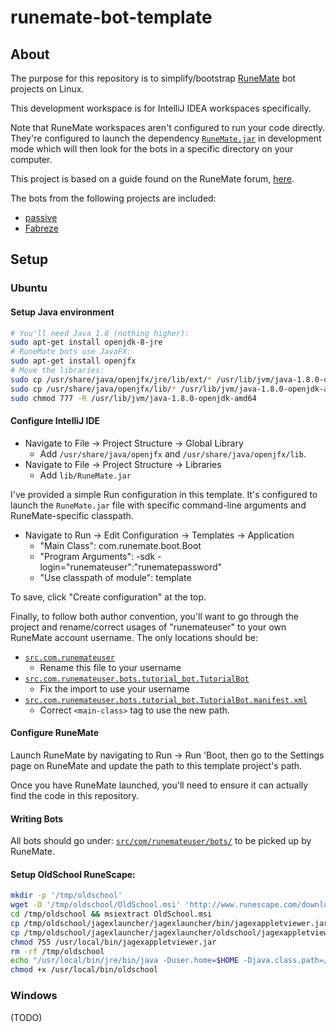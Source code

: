 # runemate-bot-template

## About

The purpose for this repository is to simplify/bootstrap [RuneMate](https://www.runemate.com/) bot projects on Linux.

This development workspace is for IntelliJ IDEA workspaces specifically.

Note that RuneMate workspaces aren't configured to run your code directly.
They're configured to launch the dependency [`RuneMate.jar`](lib/RuneMate.jar) in development mode
which will then look for the bots in a specific directory on your computer. 

This project is based on a guide found on the RuneMate forum, [here](https://www.runemate.com/community/threads/the-coding-chronicles-chapter-two-hello-world.6738/).

The bots from the following projects are included:
- [passive](https://github.com/PassiveModding/RuneMate])
- [Fabreze](https://github.com/KristofPusztai/Runemate-Bots)

## Setup

### Ubuntu

#### Setup Java environment
```bash
# You'll need Java 1.8 (nothing higher):
sudo apt-get install openjdk-8-jre
# RuneMate bots use JavaFX:
sudo apt-get install openjfx
# Move the libraries:
sudo cp /usr/share/java/openjfx/jre/lib/ext/* /usr/lib/jvm/java-1.8.0-openjdk-amd64/lib
sudo cp /usr/share/java/openjfx/lib/* /usr/lib/jvm/java-1.8.0-openjdk-amd64/lib
sudo chmod 777 -R /usr/lib/jvm/java-1.8.0-openjdk-amd64
```

#### Configure IntelliJ IDE

- Navigate to File -> Project Structure -> Global Library
  - Add `/usr/share/java/openjfx` and `/usr/share/java/openjfx/lib`.
- Navigate to File -> Project Structure -> Libraries
  - Add `lib/RuneMate.jar`

I've provided a simple Run configuration in this template.
It's configured to launch the `RuneMate.jar` file with specific command-line arguments and RuneMate-specific classpath.
- Navigate to Run -> Edit Configuration -> Templates -> Application
  - "Main Class": com.runemate.boot.Boot
  - "Program Arguments": -sdk -login="runemateuser":"runematepassword"
  - "Use classpath of module": template

To save, click "Create configuration" at the top.

Finally, to follow both author convention,
you'll want to go through the project and rename/correct usages of "runemateuser" to your own RuneMate account username.
The only locations should be:
- [`src.com.runemateuser`](src/com/runemateuser/)
  - Rename this file to your username
- [`src.com.runemateuser.bots.tutorial_bot.TutorialBot`](src/com/runemateuser/bots/tutorial_bot/TutorialBot.java)
  - Fix the import to use your username
- [`src.com.runemateuser.bots.tutorial_bot.TutorialBot.manifest.xml`](src/com/runemateuser/bots/tutorial_bot/TutorialBot.manifest.xml)
  - Correct `<main-class>` tag to use the new path.

#### Configure RuneMate

Launch RuneMate by navigating to Run -> Run 'Boot, 
then go to the Settings page on RuneMate and update the path to this template project's path.
 
Once you have RuneMate launched, you'll need to ensure it can actually find the code in this repository.

#### Writing Bots

All bots should go under: [`src/com/runemateuser/bots/`](src/com/runemateuser/bots/) to be picked up by RuneMate.

#### Setup OldSchool RuneScape:

```bash
mkdir -p '/tmp/oldschool'
wget -O '/tmp/oldschool/OldSchool.msi' 'http://www.runescape.com/downloads/oldschool.msi'
cd /tmp/oldschool && msiextract OldSchool.msi
cp /tmp/oldschool/jagexlauncher/jagexlauncher/bin/jagexappletviewer.jar /usr/local/bin/jagexappletviewer.jar
cp /tmp/oldschool/jagexlauncher/jagexlauncher/oldschool/jagexappletviewer.png /usr/local/share/jagexappletviewer.png
chmod 755 /usr/local/bin/jagexappletviewer.jar
rm -rf /tmp/oldschool
echo "/usr/local/bin/jre/bin/java -Duser.home=$HOME -Djava.class.path=/usr/local/bin/jagexappletviewer.jar -Dcom.jagex.config=http://oldschool.runescape.com/jav_config.ws jagexappletviewer /usr/local/share/" >> /usr/local/bin/oldschool
chmod +x /usr/local/bin/oldschool
```

### Windows

(TODO)